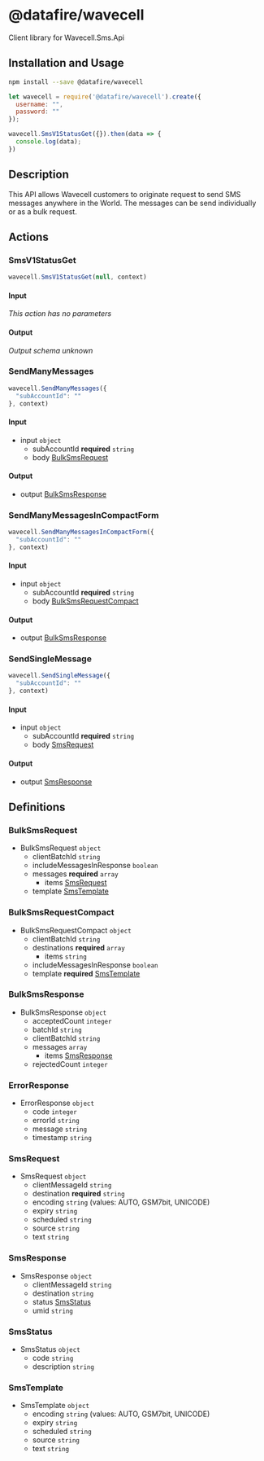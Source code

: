 # @datafire/wavecell

Client library for Wavecell.Sms.Api

## Installation and Usage
```bash
npm install --save @datafire/wavecell
```
```js
let wavecell = require('@datafire/wavecell').create({
  username: "",
  password: ""
});

wavecell.SmsV1StatusGet({}).then(data => {
  console.log(data);
})
```

## Description

This API allows Wavecell customers to originate request to send SMS messages anywhere in the World. The messages can be send individually or as a bulk request.

## Actions

### SmsV1StatusGet



```js
wavecell.SmsV1StatusGet(null, context)
```

#### Input
*This action has no parameters*

#### Output
*Output schema unknown*

### SendManyMessages



```js
wavecell.SendManyMessages({
  "subAccountId": ""
}, context)
```

#### Input
* input `object`
  * subAccountId **required** `string`
  * body [BulkSmsRequest](#bulksmsrequest)

#### Output
* output [BulkSmsResponse](#bulksmsresponse)

### SendManyMessagesInCompactForm



```js
wavecell.SendManyMessagesInCompactForm({
  "subAccountId": ""
}, context)
```

#### Input
* input `object`
  * subAccountId **required** `string`
  * body [BulkSmsRequestCompact](#bulksmsrequestcompact)

#### Output
* output [BulkSmsResponse](#bulksmsresponse)

### SendSingleMessage



```js
wavecell.SendSingleMessage({
  "subAccountId": ""
}, context)
```

#### Input
* input `object`
  * subAccountId **required** `string`
  * body [SmsRequest](#smsrequest)

#### Output
* output [SmsResponse](#smsresponse)



## Definitions

### BulkSmsRequest
* BulkSmsRequest `object`
  * clientBatchId `string`
  * includeMessagesInResponse `boolean`
  * messages **required** `array`
    * items [SmsRequest](#smsrequest)
  * template [SmsTemplate](#smstemplate)

### BulkSmsRequestCompact
* BulkSmsRequestCompact `object`
  * clientBatchId `string`
  * destinations **required** `array`
    * items `string`
  * includeMessagesInResponse `boolean`
  * template **required** [SmsTemplate](#smstemplate)

### BulkSmsResponse
* BulkSmsResponse `object`
  * acceptedCount `integer`
  * batchId `string`
  * clientBatchId `string`
  * messages `array`
    * items [SmsResponse](#smsresponse)
  * rejectedCount `integer`

### ErrorResponse
* ErrorResponse `object`
  * code `integer`
  * errorId `string`
  * message `string`
  * timestamp `string`

### SmsRequest
* SmsRequest `object`
  * clientMessageId `string`
  * destination **required** `string`
  * encoding `string` (values: AUTO, GSM7bit, UNICODE)
  * expiry `string`
  * scheduled `string`
  * source `string`
  * text `string`

### SmsResponse
* SmsResponse `object`
  * clientMessageId `string`
  * destination `string`
  * status [SmsStatus](#smsstatus)
  * umid `string`

### SmsStatus
* SmsStatus `object`
  * code `string`
  * description `string`

### SmsTemplate
* SmsTemplate `object`
  * encoding `string` (values: AUTO, GSM7bit, UNICODE)
  * expiry `string`
  * scheduled `string`
  * source `string`
  * text `string`


